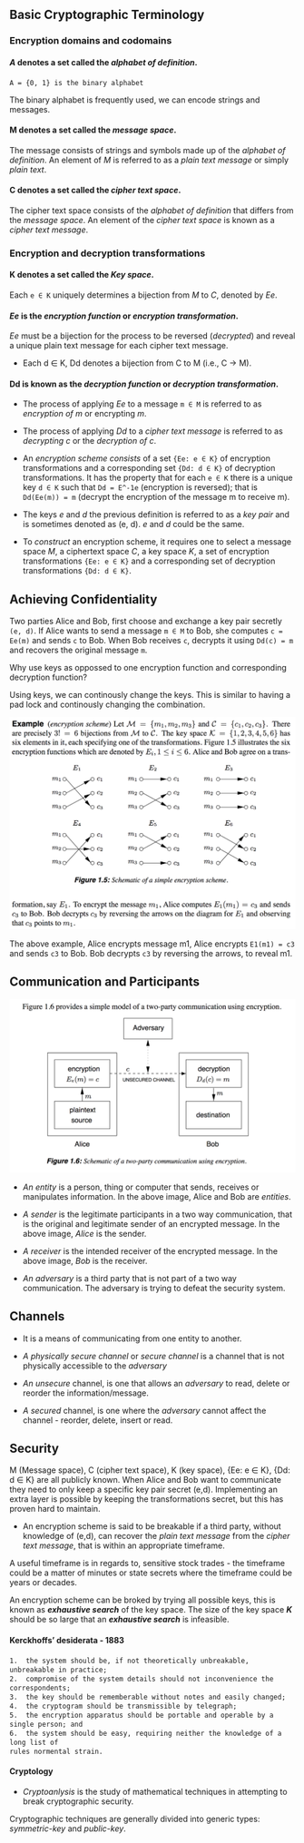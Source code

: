 ## Basic Cryptographic Terminology

### Encryption domains and codomains

#### *A* denotes a set called the *alphabet of definition*.

```
A = {0, 1} is the binary alphabet
```

The binary alphabet is frequently used, we can encode strings and messages.

#### M denotes a set called the *message space*.

The message consists of strings and symbols made up of the *alphabet of definition*.
An element of *M* is referred to as a *plain text message* or simply *plain text*.

#### C denotes a set called the *cipher text space*.

The cipher text space consists of the *alphabet of definition* that differs from the *message space*.
An element of the *cipher text space* is known as a *cipher text message*.

### Encryption and decryption transformations

#### K denotes a set called the *Key space*.

Each `e ∈ K` uniquely determines a bijection from *M* to *C*, denoted by *Ee*.

#### *Ee* is the *encryption function* or *encryption transformation*. 

*Ee* must be a bijection for the process to be reversed (*decrypted*) and reveal a unique plain text message for each
cipher text message.

* Each d ∈ K, Dd denotes a bijection from C to M (i.e., C -> M).

#### Dd is known as the *decryption function* or *decryption transformation*.

* The process of applying *Ee* to a message `m ∈ M` is referred to as *encryption of m* or encrypting *m*.

* The process of applying *Dd* to a *cipher text message* is referred to as *decrypting c* or the *decryption of c*.

* An *encryption scheme consists* of a set `{Ee: e ∈ K}` of encryption transformations and a corresponding set `{Dd: d ∈ K}`
of decryption transformations. It has the property that for each `e ∈ K` there is a unique key `d ∈ K` such that `Dd = E^-1e` (encryption is reversed); that is `Dd(Ee(m)) = m` (decrypt the encryption of the message m to receive m).

* The keys *e* and *d* the previous definition is referred to as a *key pair* and is sometimes denoted as (e, d). *e* and *d* could be the same.

* To *construct* an encryption scheme, it requires one to select a message space *M*, a ciphertext space *C*, a key space *K*, a set of encryption transformations `{Ee: e ∈ K}` and a corresponding set of decryption transformations `{Dd: d ∈ K}`.

## Achieving Confidentiality

Two parties Alice and Bob, first choose and exchange a key pair secretly `(e, d)`.
If Alice wants to send a message `m ∈ M` to Bob, she computes `c = Ee(m)` and sends `c` to Bob.
When Bob receives `c`, decrypts it using `Dd(c) = m` and recovers the original message `m`.

Why use keys as oppossed to one encryption function and corresponding decryption function?

Using keys, we can continously change the keys. This is similar to having a pad lock and continously changing the combination.

![alt text](https://raw.githubusercontent.com/ccdle12/applied-cryptography-notes/master/images/transformation-example-1.png)

The above example, Alice encrypts message m1, Alice encrypts `E1(m1) = c3` and sends `c3` to Bob. 
Bob decrypts `c3` by reversing the arrows, to reveal m1.

## Communication and Participants
![alt text](https://raw.githubusercontent.com/ccdle12/applied-cryptography-notes/master/images/transformation-example-2.png)
 
* *An entity* is a person, thing or computer that sends, receives or manipulates information. In the above image, Alice and Bob are *entities*.

* *A sender* is the legitimate participants in a two way communication, that is the original and legitimate sender of an encrypted message. In the above image, *Alice* is the sender.

* *A receiver* is the intended receiver of the encrypted message. In the above image, *Bob* is the receiver.

* *An adversary* is a third party that is not part of a two way communication. The adversary is trying to defeat the security system.

## Channels
* It is a means of communicating from one entity to another.

* *A physically secure channel* or *secure channel* is a channel that is not physically accessible to the *adversary*

* *An unsecure* channel, is one that allows an *adversary* to read, delete or reorder the information/message.

* *A secured* channel, is one where the *adversary* cannot affect the channel - reorder, delete, insert or read. 

## Security

M (Message space), C (cipher text space), K (key space), {Ee: e ∈ K}, {Dd: d ∈ K} are all publicly known. When Alice and Bob want to communicate they need to only keep a specific key pair secret (e,d). Implementing an extra layer is possible by keeping the transformations secret, but this has proven hard to maintain.

* An encryption scheme is said to be breakable if a third party, without knowledge of (e,d), can recover the *plain text message* from the *cipher text message*, that is within an appropriate timeframe.

A useful timeframe is in regards to, sensitive stock trades - the timeframe could be a matter of minutes or state secrets where the timeframe could be years or decades.

An encryption scheme can be broked by trying all possible keys, this is known as ***exhaustive search*** of the key space. The size of the key space ***K*** should be so large that an ***exhaustive search*** is infeasible.

#### Kerckhoffs’ desiderata - 1883
```
1.  the system should be, if not theoretically unbreakable, unbreakable in practice;
2.  compromise of the system details should not inconvenience the correspondents;
3.  the key should be rememberable without notes and easily changed;
4.  the cryptogram should be transmissible by telegraph;
5.  the encryption apparatus should be portable and operable by a single person; and
6.  the system should be easy, requiring neither the knowledge of a long list of 
rules normental strain.
```

#### Cryptology

* *Cryptoanlysis* is the study of mathematical techniques in attempting to break cryptographic security.

Cryptographic techniques are generally divided into generic types: *symmetric-key* and *public-key*.
